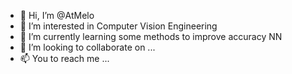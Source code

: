 - 👋 Hi, I’m @AtMelo
- 👀 I’m interested in Computer Vision Engineering
- 🌱 I’m currently learning some methods to improve accuracy NN
- 💞️ I’m looking to collaborate on ...
- 📫 You to reach me ...

<!---
AtMelo/AtMelo is a ✨ special ✨ repository because its `README.md` (this file) appears on your GitHub profile.
You can click the Preview link to take a look at your changes.
--->
